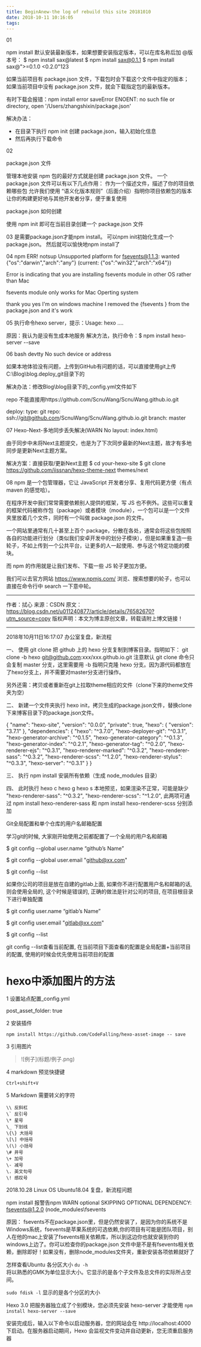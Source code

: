 ```yaml
---
title: BeginAnew-the log of rebuild this site 20181010
date: 2018-10-11 10:16:05
tags:
---
```


01

npm install 默认安装最新版本，如果想要安装指定版本，可以在库名称后加 @版本号：
$ npm install sax@latest
$ npm install sax@0.1.1
$ npm install sax@">=0.1.0 <0.2.0"123

如果当前项目有 package.json 文件，下载包时会下载这个文件中指定的版本； 
如果当前项目中没有 package.json 文件，就会下载指定包的最新版本。

  有时下载会报错：npm install error saveError ENOENT: no such file or directory, open '/Users/zhangshixin/package.json'
  
  解决办法： 
  - 在目录下执行 npm init 创建 package.json，输入初始化信息 
  - 然后再执行下载命令


02

package.json 文件

管理本地安装 npm 包的最好方式就是创建 package.json 文件。
一个 package.json 文件可以有以下几点作用：
作为一个描述文件，描述了你的项目依赖哪些包
允许我们使用 “语义化版本规则”（后面介绍）指明你项目依赖包的版本
让你的构建更好地与其他开发者分享，便于重复使用

package.json 如何创建

使用 npm init 即可在当前目录创建一个 package.json 文件

03
是需要package.json才能npm install。
可以npm init初始化生成一个package.json。
然后就可以愉快地npm install了

04
npm ERR! notsup Unsupported platform for fsevents@1.1.3: wanted 
{"os":"darwin","arch":"any"} (current: {"os":"win32","arch":"x64"})

Error is indicating that you are installing fsevents module in other OS rather than Mac

fsevents module only works for Mac Operting system

thank you yes I'm on windows machine I removed the {fsevents } from the package.json and it's work 

05
执行命令hexo server，提示：Usage: hexo<Command> ....

原因：我认为是没有生成本地服务
解决方法，执行命令：$ npm install hexo-server --save

06
bash devtty No such device or address

如果本地体验没有问题，上传到GitHub有问题的话，可以直接使用git上传C:\Blog\blog.deploy_git目录下的

解决办法：修改Blog\blog目录下的_config.yml文件如下

repo 不能直接用https://github.com/ScnuWang/ScnuWang.github.io.git 

deploy: 
  type: git 
  repo: ssh://git@github.com/ScnuWang/ScnuWang.github.io.git 
  branch: master

07
Hexo-Next-多地同步丢失解决(WARN No layout: index.html)

由于同步中未将Next主题提交，也是为了下次同步最新的Next主题，故才有多地同步是更新Next主题方案。

解决方案：直接获取/更新Next主题
$ cd your-hexo-site
$ git clone https://github.com/iissnan/hexo-theme-next themes/next

08
npm 是一个包管理器，它让 JavaScript 开发者分享、复用代码更方便（有点 maven 的感觉哈）。

在程序开发中我们常常需要依赖别人提供的框架，写 JS 也不例外。这些可以重复的框架代码被称作包（package）或者模块（module），一个包可以是一个文件夹里放着几个文件，同时有一个叫做 package.json 的文件。

一个网站里通常有几十甚至上百个 package，分散在各处，通常会将这些包按照各自的功能进行划分（类似我们安卓开发中的划分子模块），但是如果重复造一些轮子，不如上传到一个公共平台，让更多的人一起使用、参与这个特定功能的模块。

而 npm 的作用就是让我们发布、下载一些 JS 轮子更加方便。

我们可以去官方网站 https://www.npmjs.com/ 浏览、搜索想要的轮子，也可以直接在命令行中 search 一下意中轮。

---------------------
作者：拭心 
来源：CSDN 
原文：https://blog.csdn.net/u011240877/article/details/76582670?utm_source=copy 
版权声明：本文为博主原创文章，转载请附上博文链接！

-----------------------------------------------

2018年10月11日16:17:07 办公室复盘，新流程

一、
使用 git clone 把 github 上的 hexo 分支复制到博客目录。指明如下：
git clone -b hexo git@github.com:xxx/xxx.github.io.git
注意默认 git clone 命令只会复制 master 分支，这里需要用 -b 指明只克隆 hexo 分支。因为源代码都放在了hexo分支上，并不需要对master分支进行操作。

另外还需：拷贝或者重新在git上拉取theme相应的文件（clone下来的theme文件夹为空）

二、
新建一个文件夹执行 hexo init，拷贝生成的package.json文件，替换clone下来博客目录下的package.json文件。

{
  "name": "hexo-site",
  "version": "0.0.0",
  "private": true,
  "hexo": {
    "version": "3.7.1"
  },
  "dependencies": {
    "hexo": "^3.7.0",
    "hexo-deployer-git": "^0.3.1",
    "hexo-generator-archive": "^0.1.5",
    "hexo-generator-category": "^0.1.3",
    "hexo-generator-index": "^0.2.1",
    "hexo-generator-tag": "^0.2.0",
    "hexo-renderer-ejs": "^0.3.1",
    "hexo-renderer-marked": "^0.3.2",
    "hexo-renderer-sass": "^0.3.2",
    "hexo-renderer-scss": "^1.2.0",
    "hexo-renderer-stylus": "^0.3.3",
    "hexo-server": "^0.3.1"
  }
}

三、
执行 npm install  安装所有依赖（生成 node_modules 目录）

四、
此时执行 hexo c  hexo g  hexo s 本地预览，如果渲染不正常，可能是缺少
"hexo-renderer-sass": "^0.3.2",
"hexo-renderer-scss": "^1.2.0",
此两项可通过   npm install hexo-renderer-sass 和 npm install hexo-renderer-scss 分别添加



Git全局配置和单个仓库的用户名邮箱配置

学习git的时候, 大家刚开始使用之前都配置了一个全局的用户名和邮箱

$ git config --global user.name “github’s Name”

$ git config --global user.email "github@xx.com"

$ git config --list

如果你公司的项目是放在自建的gitlab上面, 如果你不进行配置用户名和邮箱的话, 则会使用全局的, 这个时候是错误的, 正确的做法是针对公司的项目, 在项目根目录下进行单独配置

$ git config user.name “gitlab’s Name”

$ git config user.email "gitlab@xx.com"

$ git config --list

git config --list查看当前配置, 在当前项目下面查看的配置是全局配置+当前项目的配置, 使用的时候会优先使用当前项目的配置


# hexo中添加图片的方法

1 设置站点配置_config.yml

post_asset_folder: true

2 安装插件

```
npm install https://github.com/CodeFalling/hexo-asset-image -- save
```

3 引用图片
> \!\[例子\]\(标题/例子.png\)

4 markdown 预览快捷键

`Ctrl+shift+V`

5 Markdown 需要转义的字符
```
\\ 反斜杠
\` 反引号
\* 星号
\_ 下划线
\{\} 大括号
\[\] 中括号
\(\) 小括号
\# 井号
\+ 加号
\- 减号
\. 英文句号
\! 感叹号
```

2018.10.28 Linux OS   Ubuntu18.04 复盘，新流程问题

npm install 报警告npm WARN optional SKIPPING OPTIONAL DEPENDENCY: fsevents@1.2.0 (node_modules\fsevents

原因：
fsevents不在package.json里，但是仍然安装了，是因为你的系统不是Windows系统，fsevents是苹果系统的可选依赖,你的项目有可能是团队项目，别人在他的mac上安装了fsevents相关依赖库，所以到这边你也就安装到你的windows上边了。你可以检查你的package.json 文件中是不是有fsevents相关依赖，删除即好！如果没有，删除node_modules文件夹，重新安装各项依赖就好了

怎样查看Ubuntu 各分区大小
`du -h`  
将以熟悉的GMK为单位显示大小。它显示的是各个子文件及总文件的实际所占空间。

`sudo fdisk -l`
显示的是各个分区的大小

Hexo 3.0 把服务器独立成了个别模块，您必须先安装 hexo-server 才能使用
`npm install hexo-server --save`

安装完成后，输入以下命令以启动服务器，您的网站会在 http://localhost:4000 下启动。在服务器启动期间，Hexo 会监视文件变动并自动更新，您无须重启服务器


